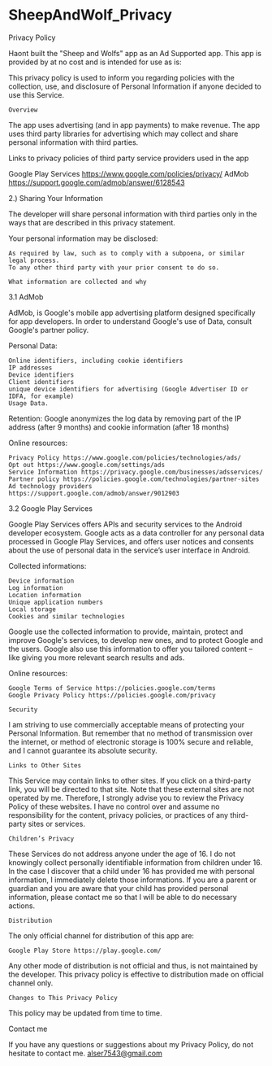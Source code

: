# SheepAndWolf_Privacy

Privacy Policy

Haont built the "Sheep and Wolfs" app as an Ad Supported app. This app is provided by at no cost and is intended for use as is:

This privacy policy is used to inform you regarding policies with the collection, use, and disclosure of Personal Information if anyone decided to use this Service.

    Overview

The app uses advertising (and in app payments) to make revenue. The app uses third party libraries for advertising which may collect and share personal information with third parties.

Links to privacy policies of third party service providers used in the app

Google Play Services https://www.google.com/policies/privacy/ AdMob https://support.google.com/admob/answer/6128543

2.) Sharing Your Information

The developer will share personal information with third parties only in the ways that are described in this privacy statement.

Your personal information may be disclosed:

    As required by law, such as to comply with a subpoena, or similar legal process.
    To any other third party with your prior consent to do so.

    What information are collected and why

3.1 AdMob

AdMob, is Google's mobile app advertising platform designed specifically for app developers. In order to understand Google's use of Data, consult Google's partner policy.

Personal Data:

    Online identifiers, including cookie identifiers
    IP addresses
    Device identifiers
    Client identifiers
    unique device identifiers for advertising (Google Advertiser ID or IDFA, for example)
    Usage Data.

Retention: Google anonymizes the log data by removing part of the IP address (after 9 months) and cookie information (after 18 months)

Online resources:

    Privacy Policy https://www.google.com/policies/technologies/ads/
    Opt out https://www.google.com/settings/ads
    Service Information https://privacy.google.com/businesses/adsservices/
    Partner policy https://policies.google.com/technologies/partner-sites
    Ad technology providers https://support.google.com/admob/answer/9012903

3.2 Google Play Services

Google Play Services offers APIs and security services to the Android developer ecosystem. Google acts as a data controller for any personal data processed in Google Play Services, and offers user notices and consents about the use of personal data in the service’s user interface in Android.

Collected informations:

    Device information
    Log information
    Location information
    Unique application numbers
    Local storage
    Cookies and similar technologies

Google use the collected information to provide, maintain, protect and improve Google's services, to develop new ones, and to protect Google and the users. Google also use this information to offer you tailored content – like giving you more relevant search results and ads.

Online resources:

    Google Terms of Service https://policies.google.com/terms
    Google Privacy Policy https://policies.google.com/privacy

    Security

I am striving to use commercially acceptable means of protecting your Personal Information. But remember that no method of transmission over the internet, or method of electronic storage is 100% secure and reliable, and I cannot guarantee its absolute security.

    Links to Other Sites

This Service may contain links to other sites. If you click on a third-party link, you will be directed to that site. Note that these external sites are not operated by me. Therefore, I strongly advise you to review the Privacy Policy of these websites. I have no control over and assume no responsibility for the content, privacy policies, or practices of any third-party sites or services.

    Children’s Privacy

These Services do not address anyone under the age of 16. I do not knowingly collect personally identifiable information from children under 16. In the case I discover that a child under 16 has provided me with personal information, I immediately delete those informations. If you are a parent or guardian and you are aware that your child has provided personal information, please contact me so that I will be able to do necessary actions.

    Distribution

The only official channel for distribution of this app are:

    Google Play Store https://play.google.com/

Any other mode of distribution is not official and thus, is not maintained by the developer. This privacy policy is effective to distribution made on official channel only.

    Changes to This Privacy Policy

This policy may be updated from time to time.

Contact me

If you have any questions or suggestions about my Privacy Policy, do not hesitate to contact me. alser7543@gmail.com
